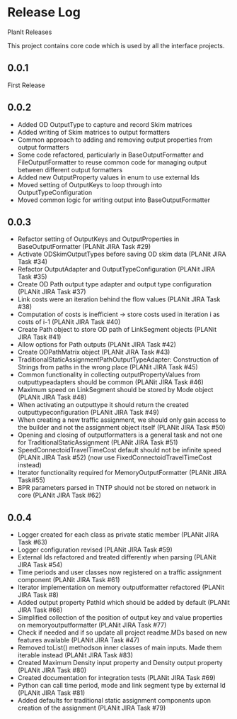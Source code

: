 # Release Log

PlanIt Releases

This project contains core code which is used by all the interface projects.

## 0.0.1

First Release

## 0.0.2

* Added OD OutputType to capture and record Skim matrices
* Added writing of Skim matrices to output formatters
* Common approach to adding and removing output properties from output formatters
* Some code refactored, particularly in BaseOutputFormatter and FileOutputFormatter to reuse common code for managing output between different output formatters
* Added new OutputProperty values in enum to use external Ids
* Moved setting of OutputKeys to loop through into OutputTypeConfiguration
* Moved common logic for writing output into BaseOutputFormatter

## 0.0.3

* Refactor setting of OutputKeys and OutputProperties in BaseOutputFormatter (PLANit JIRA Task #29)
* Activate ODSkimOutputTypes before saving OD skim data (PLANit JIRA Task #34)
* Refactor OutputAdapter and OutputTypeConfiguration (PLANit JIRA Task #35)
* Create OD Path output type adapter and output type configuration (PLANit JIRA Task #37)
* Link costs were an iteration behind the flow values (PLANit JIRA Task #38)
* Computation of costs is inefficient -> store costs used in iteration i as costs of i-1 (PLANit JIRA Task #40)
* Create Path object to store OD path of LinkSegment objects (PLANit JIRA Task #41)
* Allow options for Path outputs (PLANit JIRA Task #42)
* Create ODPathMatrix object (PLANit JIRA Task #43)
* TraditionalStaticAssignmentPathOutputTypeAdapter: Construction of Strings from paths in the wrong place (PLANit JIRA Task #45)
* Common functionality in collecting outputPropertyValues from outputtypeadapters should be common (PLANit JIRA Task #46)
* Maximum speed on LinkSegment should be stored by Mode object (PLANit JIRA Task #48)
* When activating an outputtype it should return the created outputtypeconfiguration (PLANit JIRA Task #49)
* When creating a new traffic assignment, we should only gain access to the builder and not the assignment object itself (PLANit JIRA Task #50)
* Opening and closing of outputformatters is a general task and not one for TraditionalStaticAssignment (PLANit JIRA Task #51)
* SpeedConnectoidTravelTimeCost default should not be infinite speed (PLANit JIRA Task #52) (now use FixedConnectoidTravelTimeCost instead)
* Iterator functionality required for MemoryOutputFormatter (PLANit JIRA Task#55)
* BPR parameters parsed in TNTP should not be stored on network in core (PLANit JIRA Task #62)

## 0.0.4

* Logger created for each class as private static member (PLANit JIRA Task #63)
* Logger configuration revised (PLANit JIRA Task #59)
* External Ids refactored and treated differently when parsing (PLANit JIRA Task #54)
* Time periods and user classes now registered on a traffic assignment component (PLANit JIRA Task #61)
* Iterator implementation on memory outputformatter refactored (PLANit JIRA Task #8)
* Added output property PathId which should be added by default (PLANit JIRA Task #66)
* Simplified collection of the position of output key and value properties on memoryoutputformatter (PLANit JIRA Task #77)
* Check if needed and if so update all project readme.MDs based on new features available (PLANit JIRA Task #47)
* Removed toList() methodson inner classes of main inputs. Made them iterable instead (PLANit JIRA Task #83)
* Created Maximum Density input property and Density output property (PLANit JIRA Task #80)
* Created documentation for integration tests (PLANit JIRA Task #69)
* Python can call time period, mode and link segment type by external Id (PLANit JIRA Task #81)
* Added defaults for traditional static assignment components upon creation of the assignment (PLANit JIRA Task #79)